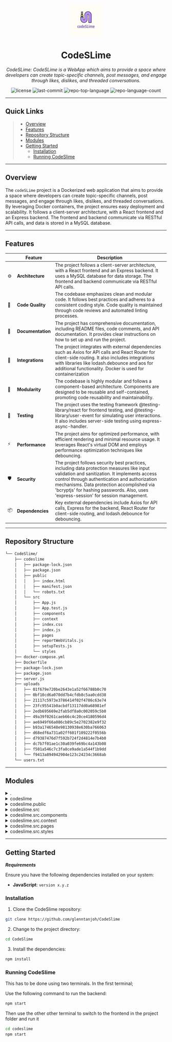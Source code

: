 <p align="center">
  <img src="https://github.com/glenntanjoh/CodeSLime/blob/61d739a691be313eaf8731ac627f916fbef2ea5a/logo.png?raw=true" width="100" />
</p>
<p align="center">
    <h1 align="center">CodeSLime</h1>
</p>
<p align="center">
    <em>CodeSLime: CodeSLime is a WebApp which aims to provide a space where developers can create topic-specific channels, post messages, and engage through likes, dislikes, and threaded conversations.</em>
</p>
<p align="center">
	<img src="https://img.shields.io/github/license/glenntanjoh/CodeSlime?style=default&color=0080ff" alt="license">
	<img src="https://img.shields.io/github/last-commit/glenntanjoh/CodeSlime?style=default&color=0080ff" alt="last-commit">
	<img src="https://img.shields.io/github/languages/top/glenntanjoh/CodeSlime?style=default&color=0080ff" alt="repo-top-language">
	<img src="https://img.shields.io/github/languages/count/glenntanjoh/CodeSlime?style=default&color=0080ff" alt="repo-language-count">
<p>
<p align="center">
	<!-- default option, no dependency badges. -->
</p>
<hr>

##  Quick Links

> - [ Overview](#-overview)
> - [ Features](#-features)
> - [ Repository Structure](#-repository-structure)
> - [ Modules](#-modules)
> - [ Getting Started](#-getting-started)
>   - [ Installation](#-installation)
>   - [ Running CodeSlime](#-running-CodeSlime)

---

##  Overview

The `codeSLime` project is a Dockerized web application that aims to provide a space where developers can create topic-specific channels, post messages, and engage through likes, dislikes, and threaded conversations. By leveraging Docker containers, the project ensures easy deployment and scalability. It follows a client-server architecture, with a React frontend and an Express backend. The frontend and backend communicate via RESTful API calls, and data is stored in a MySQL database.

---

##  Features

|    |   Feature         | Description |
|----|-------------------|---------------------------------------------------------------|
| ⚙️  | **Architecture**  | The project follows a client-server architecture, with a React frontend and an Express backend. It uses a MySQL database for data storage. The frontend and backend communicate via RESTful API calls. |
| 🔩 | **Code Quality**  | The codebase emphasizes clean and modular code. It follows best practices and adheres to a consistent coding style. Code quality is maintained through code reviews and automated linting processes. |
| 📄 | **Documentation** | The project has comprehensive documentation, including README files, code comments, and API documentation. It provides clear instructions on how to set up and run the project. |
| 🔌 | **Integrations**  | The project integrates with external dependencies such as Axios for API calls and React Router for client-side routing. It also includes integrations with libraries like lodash.debounce and aos for additional functionality. Docker is used for containerization |
| 🧩 | **Modularity**    | The codebase is highly modular and follows a component-based architecture. Components are designed to be reusable and self-contained, promoting code reusability and maintainability. |
| 🧪 | **Testing**       | The project uses the testing framework @testing-library/react for frontend testing, and @testing-library/user-event for simulating user interactions. It also includes server-side testing using express-async-handler. |
| ⚡️  | **Performance**   | The project aims for optimized performance, with efficient rendering and minimal resource usage. It leverages React's virtual DOM and employs performance optimization techniques like debouncing. |
| 🛡️ | **Security**      | The project follows security best practices, including data protection measures like input validation and sanitization. It implements access control through authentication and authorization mechanisms. Data protection accomplished via 'bcryptjs' for hashing passwords. Also, uses 'express-session' for session management. |
| 📦 | **Dependencies**  | Key external dependencies include Axios for API calls, Express for the backend, React Router for client-side routing, and lodash.debounce for debouncing. |


---

##  Repository Structure

```sh
└── CodeSlime/
    ├── codeslime
    │   ├── package-lock.json
    │   ├── package.json
    │   ├── public
    │   │   ├── index.html
    │   │   ├── manifest.json
    │   │   └── robots.txt
    │   └── src
    │       ├── App.js
    │       ├── App.test.js
    │       ├── components
    │       ├── context
    │       ├── index.css
    │       ├── index.js
    │       ├── pages
    │       ├── reportWebVitals.js
    │       ├── setupTests.js
    │       └── styles
    ├── docker-compose.yml
    ├── Dockerfile
    ├── package-lock.json
    ├── package.json
    ├── server.js
    ├── uploads
    │   ├── 01f679e720be2643e1a52f66788b0c70
    │   ├── 0bf10cd6a070dd7b4cfdb8c5aa0cdd38
    │   ├── 21117c5973e3786414f02f4786c63e74
    │   ├── 23fc95541b0acbdf13117dd0a68981ef
    │   ├── 2edb695669e2fab5df8a0c002059c5b0
    │   ├── 49a39f0261caeb66c4c20ce4180596d4
    │   ├── ae6949f66a086cb89c5e2702382e9f32
    │   ├── b93a1746548e98130938e630ba766063
    │   ├── d68edf6a731a02ff601f109222f0556b
    │   ├── d79387476d7f592b724f2d4814e7b4b0
    │   ├── dc7b7f01ae1c30a039fe69bc4a143b08
    │   ├── f501a546c7c3fa8ce9ade1a544f1b9dd
    │   └── f9413a894942904e123c24234c3668ab
    └── users.txt
```

---

##  Modules

<details closed><summary>.</summary>

| File                                                                                             | Summary                                                                                                                                                                                                                                                                                                                                                                                                                                                                                                                               |
| ---                                                                                              | ---                                                                                                                                                                                                                                                                                                                                                                                                                                                                                                                                   |
| [.gitignore](https://github.com/glenntanjoh/CodeSlime/blob/master/.gitignore)                 | The provided .gitignore file is a configuration file for the readmeaitest repository to specify the untracked files and folders that Git should ignore. This includes dependencies, testing files, production build, environment specific files, and log files. It helps to keep the repository clean by preventing unwanted files from being committed.                                                                                                                                                                        |
| [docker-compose.yml](https://github.com/glenntanjoh/CodeSlime/blob/master/docker-compose.yml) | The code snippet in the `docker-compose.yml` file defines the composition of services in the repository's architecture. Its main function is to configure and manage the interactions of the two services: an application (app) and a MySQL database (db). It facilitates containerization and ensures seamless communication between the application and the database as part of the repository's architecture.                                                                                                                                                                                    |
| [Dockerfile](https://github.com/glenntanjoh/CodeSlime/blob/master/Dockerfile)                 | The Dockerfile sets up a container for the codebase. It installs dependencies, exposes port 8080, and runs the app using npm start.                                                                                                                                                                                                                                                                                                                                                                                                   |
| [package-lock.json](https://github.com/glenntanjoh/CodeSlime/blob/master/package-lock.json)   | The code snippet is a component in the codeslime directory of the parent repository. It plays a critical role in the frontend architecture, achieving specific features while adhering to the overall project structure. Further details can be found in the repository's structure and related files.                                                                                                                                                                                                                                |
| [package.json](https://github.com/glenntanjoh/CodeSlime/blob/master/package.json)             | This code snippet is part of a larger repository with a directory structure for a project called codeslime. The code is contained within the `package.json` file and defines the dependencies required by the project. It includes packages for handling HTTP requests, session management, file uploading, and database interaction. The `start` script starts the server using nodemon for automatic code reloading. Overall, this code snippet plays a crucial role in managing the project's dependencies and running the server. |
| [server.js](https://github.com/glenntanjoh/CodeSlime/blob/master/server.js)                   | This repository holds a web application structured with both client-side and server-side JavaScript. The main code resides in the codeslime directory and includes App.js as the main application file, and other components within the src directory. The server.js file at the repository root handles server-side tasks. The uploads folder stores user-generated content.                                                                                                                                                                                                                                         |
| [users.txt](https://github.com/glenntanjoh/CodeSlime/blob/master/users.txt)                   | The users.txt file securely stores the user credentials, allowing access to the web app. This contains credentials you can use to test the app functionalities.                                                                                                                                                                                                                                                                                                                                        |

</details>

<details closed><summary>codeslime</summary>

| File                                                                                                     | Summary                                                                                                                                                                                                                                                                                                                                             |
| ---                                                                                                      | ---                                                                                                                                                                                                                                                                                                                                                 |
| [package-lock.json](https://github.com/glenntanjoh/CodeSlime/blob/master/codeslime\package-lock.json) | This code snippet is part of a larger repository called CodeSlime. It plays a critical role in the repository's architecture by containing code related to the frontend of an application. It includes files for components, context, and styling, among others. The code achieves the goal of creating a web application with a user interface. |
| [package.json](https://github.com/glenntanjoh/CodeSlime/blob/master/codeslime\package.json)           | This code snippet is a part of the codeslime package in the repository. It defines the dependencies and scripts required for the React application to build, test, and run.                                                                                                                                                                         |

</details>

<details closed><summary>codeslime.public</summary>

| File                                                                                                    | Summary                                                                                                                                                                                                                                                                                                             |
| ---                                                                                                     | ---                                                                                                                                                                                                                                                                                                                 |
| [index.html](https://github.com/glenntanjoh/CodeSlime/blob/master/codeslime\public\index.html)       | The code snippet in the `index.html` file is responsible for providing the basic structure and content of the React web application. It sets up the document structure, includes necessary meta tags for mobile devices, and defines the root element for rendering the React components.                           |
| [manifest.json](https://github.com/glenntanjoh/CodeSlime/blob/master/codeslime\public\manifest.json) | This code snippet is responsible for defining the manifest.json file for a React app. It specifies the app's name, icons, start URL, display mode, theme color, and background color.                                                                                                                               |
| [robots.txt](https://github.com/glenntanjoh/CodeSlime/blob/master/codeslime\public\robots.txt)       | The code snippet in `codeslime/public/robots.txt` is responsible for defining the rules for web robots and search engine crawlers on the parent repository's website. It follows the standards set by `https://www.robotstxt.org/robotstxt.html` and allows access to all parts of the website for all user agents. |

</details>

<details closed><summary>codeslime.src</summary>

| File                                                                                                           | Summary                                                                                                                                                                                                                                                                                                                                                                   |
| ---                                                                                                            | ---                                                                                                                                                                                                                                                                                                                                                                       |
| [App.js](https://github.com/glenntanjoh/CodeSlime/blob/master/codeslime\src\App.js)                         | The `App.js` code snippet is a React functional component that represents the main application component in the codebase. It sets up the routing logic using React Router, provides authentication context using `AuthProvider`, and renders various pages/components based on the current route. It also includes state management for the visibility of a channel form. |
| [App.test.js](https://github.com/glenntanjoh/CodeSlime/blob/master/codeslime\src\App.test.js)               | The `App.test.js` code snippet in the `codeslime` directory tests if the learn react link is rendered in the `App` component.                                                                                                                                                                                                                                             |
| [index.css](https://github.com/glenntanjoh/CodeSlime/blob/master/codeslime\src\index.css)                   | This code snippet in the index.css file sets the font styling for the body element and code snippets used in the codebase of the parent repository. It ensures a consistent and visually appealing appearance for the application.                                                                                                                                        |
| [index.js](https://github.com/glenntanjoh/CodeSlime/blob/master/codeslime\src\index.js)                     | This code snippet is the entry point for a React application. It renders the main component, `App`, in strict mode. It also includes a function, `reportWebVitals`, to measure performance.                                                                                                                                                                               |
| [reportWebVitals.js](https://github.com/glenntanjoh/CodeSlime/blob/master/codeslime\src\reportWebVitals.js) | The `reportWebVitals.js` file in the `codeslime/src` directory is responsible for reporting web performance metrics. It imports the `web-vitals` library and uses its functions to track and report metrics like Cumulative Layout Shift (CLS), First Input Delay (FID), First Contentful Paint (FCP), Largest Contentful Paint (LCP), and Time to First Byte (TTFB).     |
| [setupTests.js](https://github.com/glenntanjoh/CodeSlime/blob/master/codeslime\src\setupTests.js)           | The code snippet in setupTests.js adds custom Jest matchers for asserting on DOM nodes. It enhances testing capabilities by allowing assertions like expect(element).toHaveTextContent(/react/i). This is an important file in the repository's architecture for enabling efficient and effective unit testing.                                                           |

</details>

<details closed><summary>codeslime.src.components</summary>

| File                                                                                                                | Summary                                                                                                                                                                                                                                                                                                                                                                                                                                                              |
| ---                                                                                                                 | ---                                                                                                                                                                                                                                                                                                                                                                                                                                                                  |
| [AdminPanel.jsx](https://github.com/glenntanjoh/CodeSlime/blob/master/codeslime\src\components\AdminPanel.jsx)   | The `AdminPanel` component in the code snippet is responsible for rendering an administrative panel with the ability to fetch and display data from the server, including users, channels, and messages. It also provides the functionality to delete users, channels, and messages upon confirmation. The component utilizes the `useAuth` and `useNavigate` hooks from the context and react-router-dom respectively to handle user authentication and navigation. |
| [ChannelCard.jsx](https://github.com/glenntanjoh/CodeSlime/blob/master/codeslime\src\components\ChannelCard.jsx) | This code snippet is a React component called ChannelCard. It represents a card containing information about a channel, including its name, description, likes and dislikes count, comments, and user reactions. Users can view and post comments, as well as like or dislike the channel. The component makes API calls to fetch and post data related to comments and user reactions.                                                                              |
| [ChannelForm.jsx](https://github.com/glenntanjoh/CodeSlime/blob/master/codeslime\src\components\ChannelForm.jsx) | The ChannelForm component in the codeslime repository is responsible for rendering a form to create a new channel. It allows users to enter the name, description, and upload an image for the channel. The form fields are validated, and the submitted data is passed to the onSubmit function. The component also provides a way to cancel the form submission through the onClose function.                                                                      |
| [Comments.jsx](https://github.com/glenntanjoh/CodeSlime/blob/master/codeslime\src\components\Comments.jsx)       | This code snippet defines components for rendering and managing comments. It allows users to reply to comments and displays the comment thread. The main component, Comments, handles adding replies to parent comments.                                                                                                                                                                                                                                             |
| [ImageUpload.jsx](https://github.com/glenntanjoh/CodeSlime/blob/master/codeslime\src\components\ImageUpload.jsx) | This code snippet is a React component called ImageUpload. It allows users to select and upload an image file. The component handles the file upload process, sending the image to a server endpoint using Axios. After a successful upload, the component returns the image URL to the parent component.                                                                                                                                                            |
| [LandingPage.jsx](https://github.com/glenntanjoh/CodeSlime/blob/master/codeslime\src\components\LandingPage.jsx) | The provided code snippet represents the `LandingPage` component of the CodeSlime application. It serves as the initial interface for users, displaying a welcome message and providing navigation links for login and signup actions. Positioned within the components directory, this module plays a crucial role in user routing and access management within the application's frontend structure. Router.                                                                                                                                                                                                                                                                              |
| [LoginForm.jsx](https://github.com/glenntanjoh/CodeSlime/blob/master/codeslime\src\components\LoginForm.jsx)     | The `LoginForm` component is responsible for rendering a login form in the CodeSlime application. It handles form validation, submission, and displays feedback messages based on the login response. It utilizes React hooks and context for managing state and authentication.                                                                                                                                                                                     |
| [Navbar.jsx](https://github.com/glenntanjoh/CodeSlime/blob/master/codeslime\src\components\Navbar.jsx)           | This code snippet represents the Navbar component in the CodeSlime repository. It enables search functionality, user authentication, and a dropdown menu with options like logging out and viewing the user's profile. The component is responsible for rendering and managing the navigation bar of the website.                                                                                                                                                    |
| [SignupForm.jsx](https://github.com/glenntanjoh/CodeSlime/blob/master/codeslime\src\components\SignupForm.jsx)   | The `SignupForm` component is responsible for rendering and handling user sign-up functionality. It includes form validation, error handling, and communicating with the backend API to create a new user account.                                                                                                                                                                                                                                                   |

</details>

<details closed><summary>codeslime.src.context</summary>

| File                                                                                                           | Summary                                                                                                                                                                                                                                                                                                                                                                                   |
| ---                                                                                                            | ---                                                                                                                                                                                                                                                                                                                                                                                       |
| [AuthContext.js](https://github.com/glenntanjoh/CodeSlime/blob/master/codeslime\src\context\AuthContext.js) | The `AuthContext.js` code snippet is part of the `codeslime` directory in the repository. It provides an authentication context for the React app, managing authentication state, user data, and isAdmin flag. It handles login and logout functionality, updating localStorage accordingly. Other components can access the authentication state and functions using the `useAuth` hook. |

</details>

<details closed><summary>codeslime.src.pages</summary>

| File                                                                                                           | Summary                                                                                                                                                                                                                                                                                                                                                                              |
| ---                                                                                                            | ---                                                                                                                                                                                                                                                                                                                                                                                  |
| [HomePage.jsx](https://github.com/glenntanjoh/CodeSlime/blob/master/codeslime\src\pages\HomePage.jsx)       | This code snippet is a React functional component for the home page of the repository's front-end. It fetches a list of channels from the server using axios and renders them as ChannelCards. It also provides a form to create new channels.                                                                                                                                       |
| [LandingPage.jsx](https://github.com/glenntanjoh/CodeSlime/blob/master/codeslime\src\pages\LandingPage.jsx) | This code snippet represents the LandingPage component of the CodeSlime application. It renders a landing page with a hero section and features section. Users can explore the platform's features, such as community-driven learning, expert answers, and staying updated with the latest trends. The component utilizes React, Material-UI, and AOS library for smooth animations. |
| [LoginPage.jsx](https://github.com/glenntanjoh/CodeSlime/blob/master/codeslime\src\pages\LoginPage.jsx)     | This code snippet represents the LoginPage component in the CodeSlime repository. It renders a login page with a title and a login form. It is responsible for presenting the login functionality to the user.                                                                                                                                                                       |
| [SignupPage.jsx](https://github.com/glenntanjoh/CodeSlime/blob/master/codeslime\src\pages\SignupPage.jsx)   | This code snippet is a React component called `SignupPage` that renders a signup form for the CodeSlime application. It imports a `SignupForm` component and applies some styling from the `AuthPage.css` file. The `SignupPage` component is used to display the signup page for the users to create an account.                                                                    |

</details>

<details closed><summary>codeslime.src.styles</summary>

| File                                                                                                            | Summary                                                                                                                                                                                                                                                                                           |
| ---                                                                                                             | ---                                                                                                                                                                                                                                                                                               |
| [App.css](https://github.com/glenntanjoh/CodeSlime/blob/master/codeslime\src\styles\App.css)                 | The code snippet, located in `codeslime/src/styles/App.css`, defines the styling for the main App component of the project. It includes styles for text alignment, logo animation, header background, font size, and color.                                                                       |
| [AuthForm.css](https://github.com/glenntanjoh/CodeSlime/blob/master/codeslime\src\styles\AuthForm.css)       | The code snippet at `codeslime/src/styles/AuthForm.css` defines the styling rules for an authentication form. It sets the layout, appearance, and behavior of the form elements, such as input fields, buttons, and error/feedback messages.                                                      |
| [AuthPage.css](https://github.com/glenntanjoh/CodeSlime/blob/master/codeslime\src\styles\AuthPage.css)       | The AuthPage.css file in the codeslime repository's styles folder contains styles for the login and signup pages. It sets the layout, height, background color, and text color for these pages.                                                                                                   |
| [ChannelCard.css](https://github.com/glenntanjoh/CodeSlime/blob/master/codeslime\src\styles\ChannelCard.css) | The ChannelCard.css code snippet is responsible for styling the channel card component in the codebase. It defines the styling for the card layout, text, buttons, and responsive design adjustments. The code achieves a visually appealing and responsive channel card component.               |
| [ChannelForm.css](https://github.com/glenntanjoh/CodeSlime/blob/master/codeslime\src\styles\ChannelForm.css) | The code snippet in ChannelForm.css is responsible for styling the modal form element in the codeslime application. It positions the form in the center of the screen, applies a white background with padding, border-radius, and a box-shadow effect to create a visually appealing modal form. |
| [Comments.css](https://github.com/glenntanjoh/CodeSlime/blob/master/codeslime\src\styles\Comments.css)       | The code snippet in `Comments.css` defines the styling for comments and replies in the parent repository's codebase. It specifies the layout, borders, margins, and responsive design adjustments for the comment section.                                                                        |
| [HomePage.css](https://github.com/glenntanjoh/CodeSlime/blob/master/codeslime\src\styles\HomePage.css)       | The code snippet in the `HomePage.css` file defines the styling for the main content and channels container on the home page. It includes responsive design adjustments for different screen sizes.                                                                                               |
| [LandingPage.css](https://github.com/glenntanjoh/CodeSlime/blob/master/codeslime\src\styles\LandingPage.css) | The code snippet located at `codeslime/src/styles/LandingPage.css` contains the CSS styling for the landing page of the codebase. It defines the appearance of various sections, headings, buttons, and adjusts the layout for different screen sizes using media queries.                        |
| [Navbar.css](https://github.com/glenntanjoh/CodeSlime/blob/master/codeslime\src\styles\Navbar.css)           | The code snippet is a CSS file, `Navbar.css`, that defines the styling for the navigation bar component. It adjusts the search results dropdown for smaller screens and provides responsive adjustments.                                                                                          |

</details>

---

##  Getting Started

***Requirements***

Ensure you have the following dependencies installed on your system:

* **JavaScript**: `version x.y.z`

###  Installation

1. Clone the CodeSlime repository:

```sh
git clone https://github.com/glenntanjoh/CodeSlime
```

2. Change to the project directory:

```sh
cd CodeSlime
```

3. Install the dependencies:

```sh
npm install
```

###  Running CodeSlime

This has to be done using two terminals. In the first terminal;

Use the following command to run the backend:

```sh
npm start
```

Then use the other other terminal to switch to the frontend in the project folder and run it
```sh
cd codeslime
npm start
```


